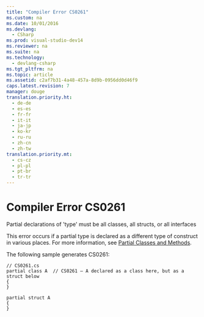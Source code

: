 ```yaml
---
title: "Compiler Error CS0261"
ms.custom: na
ms.date: 10/01/2016
ms.devlang: 
  - CSharp
ms.prod: visual-studio-dev14
ms.reviewer: na
ms.suite: na
ms.technology: 
  - devlang-csharp
ms.tgt_pltfrm: na
ms.topic: article
ms.assetid: c2af7b31-4a48-457a-8d9b-0956dd0d46f9
caps.latest.revision: 7
manager: douge
translation.priority.ht: 
  - de-de
  - es-es
  - fr-fr
  - it-it
  - ja-jp
  - ko-kr
  - ru-ru
  - zh-cn
  - zh-tw
translation.priority.mt: 
  - cs-cz
  - pl-pl
  - pt-br
  - tr-tr
---
```

# Compiler Error CS0261
Partial declarations of 'type' must be all classes, all structs, or all interfaces  
  
 This error occurs if a partial type is declared as a different type of construct in various places. For more information, see [Partial Classes and Methods](../Topic/Partial%20Classes%20and%20Methods%20\(C%23%20Programming%20Guide\).md).  
  
 The following sample generates CS0261:  
  
```  
// CS0261.cs  
partial class A  // CS0261 – A declared as a class here, but as a struct below  
{  
}  
  
partial struct A  
{  
}  
```